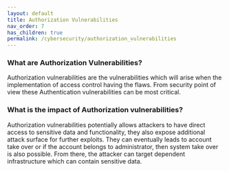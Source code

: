 ```yaml
---
layout: default
title: Authorization Vulnerabilities
nav_order: 7
has_children: true
permalink: /cybersecurity/authorization_vulnerabilities
---
```


### What are Authorization Vulnerabilities?

Authorization vulnerabilities are the vulnerabilities which will arise when the implementation of access control having the flaws. From security point of view these Authentication vulnerabilities can be most critical.

### What is the impact of Authorization vulnerabilities?

Authorization vulnerabilities potentially allows attackers to have direct access to sensitive data and functionality, they also expose additional attack surface for further exploits. They can eventually leads to account take over or if the account belongs to administrator, then system take over is also possible. From there, the attacker can target dependent infrastructure which can contain sensitive data.